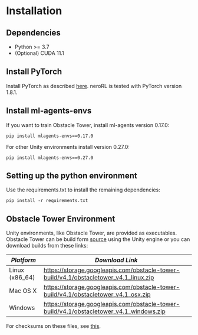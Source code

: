 # Installation

## Dependencies

- Python >= 3.7
- (Optional) CUDA 11.1

## Install PyTorch

Install PyTorch as described [here](https://pytorch.org/get-started/locally/).
neroRL is tested with PyTorch version 1.8.1.

## Install ml-agents-envs

If you want to train Obstacle Tower, install ml-agents version 0.17.0:

`pip install mlagents-envs==0.17.0`

For other Unity environments install version 0.27.0:

`pip install mlagents-envs==0.27.0`

## Setting up the python environment

Use the requirements.txt to install the remaining dependencies:

`pip install -r requirements.txt`

## Obstacle Tower Environment

Unity environments, like Obstacle Tower, are provided as executables.
Obstacle Tower can be build form [source](https://github.com/Unity-Technologies/obstacle-tower-source) using the Unity engine or you can download builds from these links:

| *Platform*     | *Download Link*                                                                     |
| --- | --- |
| Linux (x86_64) | https://storage.googleapis.com/obstacle-tower-build/v4.1/obstacletower_v4.1_linux.zip   |
| Mac OS X       | https://storage.googleapis.com/obstacle-tower-build/v4.1/obstacletower_v4.1_osx.zip     |
| Windows        | https://storage.googleapis.com/obstacle-tower-build/v4.1/obstacletower_v4.1_windows.zip |

For checksums on these files, see [this](https://storage.googleapis.com/obstacle-tower-build/v4.1/ote-v4.1-checksums.txt).
